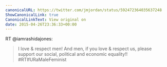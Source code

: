 ```yaml
---
canonicalURL: https://twitter.com/jmjordan/status/592472364035637248
ShowCanonicalLink: true
CanonicalLinkText: View original on
date: 2015-04-26T23:36:33+00:00
---
```

RT @iamrashidajones:
> I love &amp; respect men! And men, if you love &amp; respect us, please support our social, political and economic equality!!
> #RTIfURaMaleFeminist